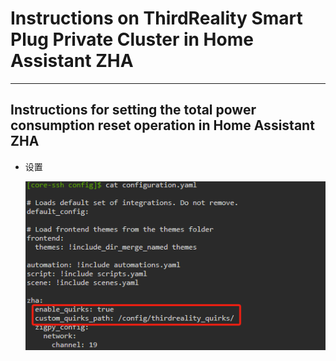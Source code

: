 # **Instructions on ThirdReality Smart Plug Private Cluster in Home Assistant ZHA**

----  

## Instructions for setting the total power consumption reset operation in Home Assistant ZHA

- 设置
  
  ![](https://github.com/hwzolin/test/blob/main/assets/mdpicture/config_configuration.yaml.png)
